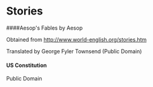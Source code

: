 Stories
=======

####Aesop's Fables by Aesop

Obtained from http://www.world-english.org/stories.htm

Translated by George Fyler Townsend (Public Domain)

#### US Constitution

Public Domain